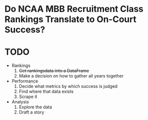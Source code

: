 # Do NCAA MBB Recruitment Class Rankings Translate to On-Court Success?

# TODO

* Rankings
    1. ~~Get rankingsdata into a DataFrame~~
    2. Make a decision on how to gather all years together
* Performance
    1. Decide what metrics by which success is judged
    2. Find where that data exists
    3. Scrape it
* Analysis
    1. Explore the data
    2. Draft a story
